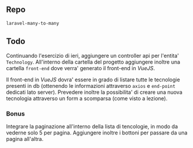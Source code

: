 ## Repo
`laravel-many-to-many`

## Todo
Continuando l'esercizio di ieri, aggiungere un controller api per l'entita' `Technology`.
All'interno della cartella del progetto aggiungere inoltre una cartella `front-end` dove verra' generato il front-end in *VueJS*.

Il front-end in *VueJS* dovra' essere in grado di listare tutte le tecnologie presenti in db (ottenendo le informazioni attraverso `axios` e `end-point` dedicati lato server). 
Prevedere inoltre la possibilita' di creare una nuova tecnologia attraverso un form a scomparsa (come visto a lezione).

### Bonus
Integrare la paginazione all'interno della lista di tencologie, in modo da vederne solo 5 per pagina. Aggiungere inoltre i bottoni per passare da una pagina all'altra.